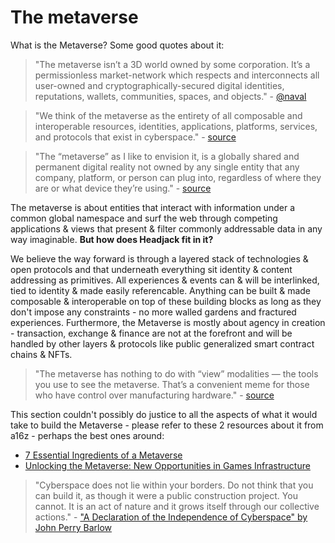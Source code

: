 # The metaverse

What is the Metaverse? Some good quotes about it:

> "The metaverse isn’t a 3D world owned by some corporation. It’s a permissionless market-network which respects and interconnects all user-owned and cryptographically-secured digital identities, reputations, wallets, communities, spaces, and objects.<!-- It’s bootstrapping right now. -->" - [@naval](https://twitter.com/naval/status/1434586449068756993)

> "We think of the metaverse as the entirety of all composable and interoperable resources, identities, applications, platforms, services, and protocols that exist in cyberspace." - [source](https://blog.ceramic.network/into-the-dataverse/)

> "The “metaverse” as I like to envision it, is a globally shared and permanent digital reality not owned by any single entity that any company, platform, or person can plug into, regardless of where they are or what device they’re using." - [source](https://mirror.xyz/0xE4f646F0Be4fF5ce185540F5366295f91d75b65D/-xpmr7ceHmi5Hqsl7zRtig9ph_dtCvWjZOoWOVN0bcg)

<!-- > "Metaverse doesn’t mean 3D, it means decentralized." - [@naval](https://twitter.com/naval/status/1516477829134704641) -->

The metaverse is about entities that interact with information under a common global namespace and surf the web through competing applications & views that present & filter commonly addressable data in any way imaginable. **But how does Headjack fit in it?**

We believe the way forward is through a layered stack of technologies & open protocols and that underneath everything sit identity & content addressing as primitives. All experiences & events can & will be interlinked, tied to identity & made easily referencable. Anything can be built & made composable & interoperable on top of these building blocks as long as they don't impose any constraints - no more walled gardens and fractured experiences. Furthermore, the Metaverse is mostly about agency in creation - transaction, exchange & finance are not at the forefront and will be handled by other layers & protocols like public generalized smart contract chains & NFTs.

> "The metaverse has nothing to do with “view” modalities — the tools you use to see the metaverse. That’s a convenient meme for those who have control over manufacturing hardware." - [source](https://future.com/7-essential-ingredients-of-a-metaverse/)

This section couldn't possibly do justice to all the aspects of what it would take to build the Metaverse - please refer to these 2 resources about it from a16z - perhaps the best ones around:
- [7 Essential Ingredients of a Metaverse](https://future.com/7-essential-ingredients-of-a-metaverse/)
- [Unlocking the Metaverse: New Opportunities in Games Infrastructure](https://future.com/metaverse-infrastructure-technology-games/)






> "Cyberspace does not lie within your borders. Do not think that you can build it, as though it were a public construction project. You cannot. It is an act of nature and it grows itself through our collective actions." - ["A Declaration of the Independence of Cyberspace" by John Perry Barlow ](https://www.eff.org/cyberspace-independence)


<!-- 


`worldofwarcraft.com/12412/johnny/234/schema/56/boss_headshot`


instance/nonce/collections from an identity - perhaps 100% off-chain issuance with on-chain integer-only updates to facilitate off-chain "namespaces" & libraries of objects

How would marketplaces for off-chain items from a collection work?

Look at improbable for metaverse and M2 - Herman Narula

the visual metaverse could be built on top of headjack and nvidia's omniverse
omniverse usd (universal scene description)



> "When thinking about the metaverse, however, the engine takes on a more important role. To break down the walls that separate one game or experience from another, it is likely that games will be wrapped and hosted within the engine, instead of the other way around. In this expanded view, engines become platforms, and communication between these engines will largely define what I think of as the shared metaverse." - [source](https://future.com/metaverse-infrastructure-technology-games/)



== OTHER:


> "Games will be able to check your wallet and change your experience depending on what you’ve acquired in other games. Games built by third-party indie devs could be built around the objects of other games, in a literal way extending the game's universe." - [source](https://mirror.xyz/0xE4f646F0Be4fF5ce185540F5366295f91d75b65D/-xpmr7ceHmi5Hqsl7zRtig9ph_dtCvWjZOoWOVN0bcg)

https://decrypt.co/105791/new-interoperability-alliance-launches-dao-to-develop-metaverse-standards

-->
